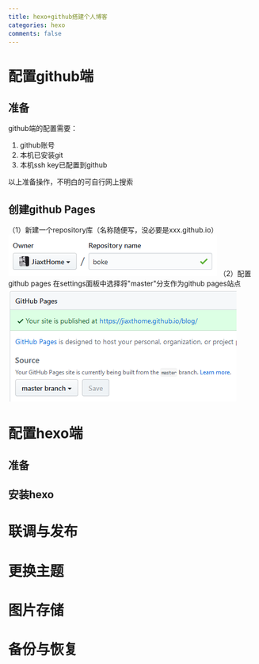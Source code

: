 ```yaml
---
title: hexo+github搭建个人博客
categories: hexo
comments: false
---
```


# 配置github端

## 准备
github端的配置需要：
1. github账号
2. 本机已安装git
3. 本机ssh key已配置到github

以上准备操作，不明白的可自行网上搜索

## 创建github Pages
（1）新建一个repository库（名称随便写，没必要是xxx.github.io）
![image](hexo/new_rep.png)
（2）配置github pages
在settings面板中选择将"master"分支作为github pages站点
![image](hexo/github_pages.png)

# 配置hexo端
## 准备
## 安装hexo

# 联调与发布

# 更换主题

# 图片存储

# 备份与恢复
## 